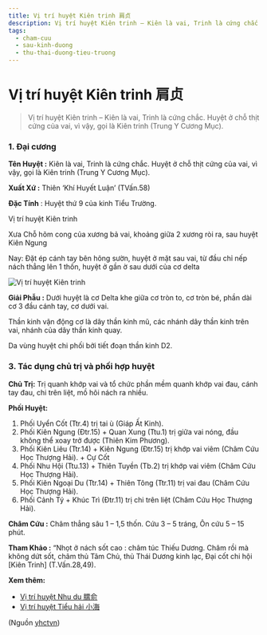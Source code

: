 ```yaml
---
title: Vị trí huyệt Kiên trinh 肩贞
description: Vị trí huyệt Kiên trinh – Kiên là vai, Trinh là cứng chắc. Huyệt ở chỗ thịt cứng của vai, vì vậy, gọi là Kiên trinh (Trung Y Cương Mục).
tags:
  - cham-cuu
  - sau-kinh-duong
  - thu-thai-duong-tieu-truong
---
```


# Vị trí huyệt Kiên trinh 肩贞 

> Vị trí huyệt Kiên trinh – Kiên là vai, Trinh là cứng chắc. Huyệt ở chỗ thịt cứng của vai, vì vậy, gọi là Kiên trinh (Trung Y Cương Mục).

### 1. Đại cương

**Tên Huyệt :** Kiên là vai, Trinh là cứng chắc. Huyệt ở chỗ thịt cứng của vai, vì vậy, gọi là Kiên trinh (Trung Y Cương Mục).

**Xuất Xứ :** Thiên ‘Khí Huyết Luận’ (TVấn.58)

**Đặc Tính** : Huyệt thứ 9 của kinh Tiểu Trường.

Vị trí huyệt Kiên trinh

Xưa Chỗ hõm cong của xương bả vai, khoảng giữa 2 xương ròi ra, sau huyệt Kiên Ngung

Nay: Đặt ép cánh tay bên hông sườn, huyệt ở mặt sau vai, từ đầu chỉ nếp nách thẳng lên 1 thốn, huyệt ở gần ờ sau dưới của cơ delta

![Vị trí huyệt Kiên trinh](/imgs/yhctvn/Huyet-Kien-trinh-300x169.jpg)

**Giải Phẫu :** Dưới huyệt là cơ Delta khe giữa cơ tròn to, cơ tròn bé, phần dài cơ 3 đầu cánh tay, cơ dưới vai.

Thần kinh vận động cơ là dây thần kinh mũ, các nhánh dây thần kinh trên vai, nhánh của dây thần kinh quay.

Da vùng huyệt chi phối bởi tiết đoạn thần kinh D2.

### 3. Tác dụng chủ trị và phối hợp huyệt

**Chủ Trị:** Trị quanh khớp vai và tổ chức phần mềm quanh khớp vai đau, cánh tay đau, chi trên liệt, mồ hôi nách ra nhiều.

**Phối Huyệt:**

1. Phối Uyển Cốt (Ttr.4) trị tai ù (Giáp Ất Kinh).
2. Phối Kiên Ngung (Đtr.15) + Quan Xung (Ttu.1) trị giữa vai nóng, đầu không thể xoay trở được (Thiên Kim Phương).
3. Phối Kiên Liêu (Ttr.14) + Kiên Ngung (Đtr.15) trị khớp vai viêm (Châm Cứu Học Thượng Hải). + Cự Cốt
4. Phối Nhu Hội (Ttu.13) + Thiên Tuyền (Tb.2) trị khớp vai viêm (Châm Cứu Học Thượng Hải).
5. Phối Kiên Ngoại Du (Ttr.14) + Thiên Tông (Ttr.11) trị vai đau (Châm Cứu Học Thượng Hải).
6. Phối Cảnh Tý + Khúc Trì (Đtr.11) trị chi trên liệt (Châm Cứu Học Thượng Hải).

**Châm Cứu :** Châm thẳng sâu 1 – 1,5 thốn. Cứu 3 – 5 tráng, Ôn cứu 5 – 15 phút.

**Tham Khảo :** “Nhọt ở nách sốt cao : châm túc Thiếu Dương. Châm rồi mà không dứt sốt, châm thủ Tâm Chủ, thủ Thái Dương kinh lạc, Đại cốt chi hội [Kiên Trinh] (T.Vấn.28,49).

**Xem thêm:**

* [Vị trí huyệt Nhu du 臑俞](/yhctvn/vi-tri-huyet-nhu-du-%e8%87%91%e4%bf%9e/)
* [Vị trí huyệt Tiểu hải 小海](/yhctvn/vi-tri-huyet-tieu-hai-%e5%b0%8f%e6%b5%b7/)

(Nguồn <a href="https://yhctvn.com/vi-tri-huyet-kien-trinh-肩贞/" target="_blank">yhctvn</a>)
